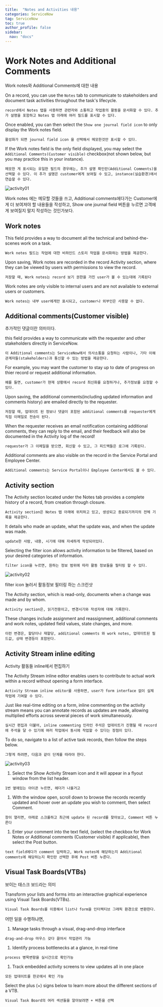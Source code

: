 ```yaml
---
title:  "Notes and Activities 내용"
categories: ServiceNow
tag: ServiceNow
toc: true
author_profile: false
sidebar:
  nav: "docs"
---
```

# Work Notes and Additional Comments
Work notes와 Additional Comments에 대한 내용


On a record, you can use the `Notes` tab to communicate to stakeholders and document task activities throughout the task's lifecycle.

`record에서 Notes 탭을 사용하면 관련자와 소통하고 작업중의 활동을 문서화할 수 있다. 추가 설명을 포함하고 Notes 탭 아래에 여러 필드를 표시할 수 있다.`

Once enabled, you can then select the `Show one journal field icon` to only display the Work notes field.

`활성화가 되면 journal field icon 을 선택해서 메모한것만 표시할 수 있다.`

If the Work notes field is the only field displayed, you may select the `Additional Comments(Customer visible)` checkbox(not shown below, but you may practice this in your instance).

`메모한 게 표시되는 유일한 필드의 경우에는, 추가 설명 확인란(Additional Comments)을 선택할 수 있다. 이 추가 설명은 customer에게 보여질 수 있고, instance(실습환경)에서 연습할 수 있다.`

![activity01](/assets/images/activity01.png)

Work notes 에는 메모할 것들을 쓰고, Additional comments에다가는 Customer에게 더 보여져야 할 내용들을 작성하고, Show one journal field 버튼을 누르면 고객에게 보여질지 말지 작성하는 것인가보다.

## Work notes

This field provides a way to document all the technical and behind-the-scenes work on a task.

`Work notes 필드는 작업에 대한 비하인드 스토리 작업을 문서화하는 방법을 제공한다.`

Upon saving, Work notes are recorded in the record Activity section, where they can be viewed by users with permissions to view the record.

`저장할 때, Work notes는 record 보기 권한을 가진 user가 볼 수 있는데에 기록된다`

Work notes are only visible to internal users and are not available to external users or customers.

`Work notes는 내부 user에게만 표시되고, customer나 외부인은 사용할 수 없다.`

## Additional comments(Customer visible)

추가적인 댓글이란 의미이다.

this field provides a way to communicate with the requester and other stakeholders directly in ServiceNow.

`이 Additional comments는 ServiceNow에서 의사소통을 요청하는 사람이나, 기타 이해관계자들(stakeholders)과 통신할 수 있는 방법을 제공한다.`

For example, you may want the customer to stay up to date of progress on thier record or request additional information.

`예를 들면, customer가 현재 상황에서 record 최신화를 요청하거나, 추가정보를 요청할 수 있다.`

Upon saving, the additional comments(including updated information and comments history) are emailed directly to the requester.

`저장할 때, 업데이트 된 정보나 댓글이 포함된 additional comments를 requester에게 직접 이메일로 전송이 된다.`

When the requester receives an email notification containing additional comments, they can reply to the email, and their feedback will also be documented in the Activity log of the record!

`requester가 그 이메일을 받으면, 회신할 수 있고, 그 피드백들은 로그에 기록된다.`

Additional comments are also visible on the record in the Service Portal and Employee Center.

`Additional comments는 Service Portal이나 Employee Center에서도 볼 수 있다.`

## Activity section

The Activity section located under the Notes tab provides a complete history of a record, from creation through closure.

`Activity section은 Notes 탭 아래에 위치하고 있고, 생성되고 종료되기까지의 전체 기록을 제공한다.`

It details who made an update, what the update was, and when the update was made.

`update한 사람, 내용, 시기에 대해 자세하게 작성되어있다.`

Selecting the filter icon allows activity information to be filtered, based on your desired categories of information.

`filter icon을 누르면, 원하는 정보 범위에 따라 활동 정보들을 필터링 할 수 있다.`

![activity02](/assets/images/activity02.png)

filter icon 눌러서 활동정보 필터링 하는 스크린샷

The Activity section, which is read-only, documents when a change was made and by whom.

`Activity section은, 읽기전용이고, 변경시기와 작성자에 대해 기록한다.`

These changes include assignment and reassignment, additional comments and work notes, updated field values, state changes, and more.

`이런 변경은, 할당이나 재할당, additional comments 와 work notes, 업데이트된 필드값, 상태 변경등이 포함된다.`

## Activity Stream inline editing

Activity 활동들 inline에서 편집하기

The Activity Stream inline editor enables users to contribute to actual work within a record without opening a form interface.

`Activity Stream inline editor를 사용하면, user가 form interface 없이 실제 작업에 기여할 수 있다.`

Just like real-time editing on a form, inline commenting on the activity stream means you can annotate records as updates are made, allowing multiplied efforts across several pieces of work simultaneously.

`실시간 편집과 더불어, inline commenting 인라인 주석은 업데이트가 진행될 때 record에 주석을 달 수 있기에 여러 작업에서 동시에 작업할 수 있다는 장점이 있다.`

To do so, navigate to a list of active task records, then follow the steps below.

`그렇게 하려면, 다음과 같이 단계를 따라야 한다.`

![activity03](/assets/images/activity03.png)

1. Select the Show Activity Stream icon and it will appear in a flyout window from the list header.

`1번 옆에있는 아이콘 누르면, 헤더가 나올거고`

1. With the window open, scroll down to browse the records recently updated and hover over an update you wish to comment, then select Comment.

`창이 열리면, 아래로 스크롤하고 최근에 update 된 record를 찾아보고, Comment 버튼 누른다`

1. Enter your comment into the text field, (select the checkbox for Work Notes or Additional comments (Customer visible) if applicable), then select the Post button.

`text field에다가 comment 입력하고, Work notes에 해당하는지 Additional comments에 해당하는지 확인란 선택한 후에 Post 버튼 누른다.`

## Visual Task Boards(VTBs)

보이는 태스크 보드라는 의미

Transform your lists and forms into an interactive graphical experience using Visual Task Boards(VTBs).

`Visual Task Boards를 이용해서 list나 form을 인터렉티브 그래픽 환경으로 변환한다.`

어떤 일을 수행하냐면,

1. Manage tasks through a visual, drag-and-drop interface

`drag-and-drop 마우스 갖다 끌어서 작업관리 가능`

1. Identify process bottlenecks at a glance, in real-time

`process 병목변항을 실시간으로 확인가능`

1. Track embedded activity screens to view updates all in one place

`모든 업데이트를 한곳에서 확인 가능`

Select the plus (+) signs below to learn more about the different sections of a VTB.

`Visual Task Board의 여러 섹션들을 알아보려면 + 버튼을 선택`

